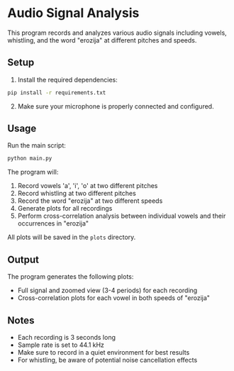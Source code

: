 # Audio Signal Analysis

This program records and analyzes various audio signals including vowels, whistling, and the word "erozija" at different pitches and speeds.

## Setup

1. Install the required dependencies:
```bash
pip install -r requirements.txt
```

2. Make sure your microphone is properly connected and configured.

## Usage

Run the main script:
```bash
python main.py
```

The program will:
1. Record vowels 'a', 'i', 'o' at two different pitches
2. Record whistling at two different pitches
3. Record the word "erozija" at two different speeds
4. Generate plots for all recordings
5. Perform cross-correlation analysis between individual vowels and their occurrences in "erozija"

All plots will be saved in the `plots` directory.

## Output

The program generates the following plots:
- Full signal and zoomed view (3-4 periods) for each recording
- Cross-correlation plots for each vowel in both speeds of "erozija"

## Notes

- Each recording is 3 seconds long
- Sample rate is set to 44.1 kHz
- Make sure to record in a quiet environment for best results
- For whistling, be aware of potential noise cancellation effects 